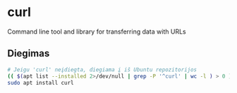 # curl

Command line tool and library for transferring data with URLs

## Diegimas

```bash
# Jeigu 'curl' neįdiegta, diegiama į iš Ubuntu repozitorijos 
(( $(apt list --installed 2>/dev/null | grep -P '^curl' | wc -l ) > 0 )) || \
sudo apt install curl
```
